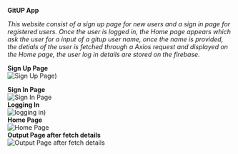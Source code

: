 **GitUP App**

*This website consist of a sign up page for new users and a sign in page for registered users. Once the user is logged in, the Home page appears which ask the user for a input of a gitup user name, once the name is provided, the detials of the user is fetched through a Axios request and displayed on the Home page, the user log in details are stored on the firebase.*

**Sign Up Page**
<br>
![Sign Up Page)](https://github.com/prasannavasudevan/React-projects/assets/32860910/27a29386-4d6b-4e87-a051-19d1b93c928f)

**Sign In Page**
<br/>
![Sign In Page](https://github.com/prasannavasudevan/React-projects/assets/32860910/bae40e57-b4c2-4196-84df-c1076dae98a4)
<br/>
**Logging In**
<br/>
![logging in)](https://github.com/prasannavasudevan/React-projects/assets/32860910/0a4b6460-25cd-429b-8dd1-6caf0c68edb0)
<br/>
**Home Page**
<br/>
![Home Page](https://github.com/prasannavasudevan/React-projects/assets/32860910/6d091a6b-d0cb-4f0e-bd28-bc873fae77fb)
<br/>
**Output Page after fetch details**
<br/>
![Output Page after fetch details](https://github.com/prasannavasudevan/React-projects/assets/32860910/4b3bc40a-fab7-4ccd-aa9d-76b1d65ba032)
